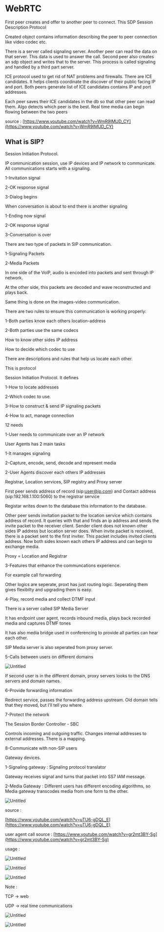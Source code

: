 # WebRTC

First peer creates and offer to another peer to connect. This SDP Session  Description Protocol

Created object contains information describing the peer to peer connection like video codec etc.

There is a server called signaling server. Another peer can read the data on that server. This data is used to answer the call. Second peer also creates an sdp object and writes that to the server. This process is called signaling and handled by a third part server. 

ICE protocol used to get rid of NAT problems and firewalls. There are ICE candidates. It helps clients coordinate the discover of their public facing IP and port. Both peers generate list of ICE candidates contains IP and port addresses. 

Each peer saves their ICE candidates in the db so that other peer can read them. Algo detects which peer is the best. Real time media can begin flowing between the two peers

source : [https://www.youtube.com/watch?v=WmR9IMUD_CY](https://www.youtube.com/watch?v=WmR9IMUD_CY)

## What is SIP?

Session Initiation Protocol. 

IP communication session, use IP devices and IP network to communicate. All communications starts with a signaling. 

1-Invitation signal

2-OK response signal

3-Dialog begins

When conversation is about to end there is another signaling

1-Ending now signal

2-OK response signal

3-Conversation is over

There are two type of packets in SIP communication. 

1-Signaling Packets

2-Media Packets

In one side of the VoIP, audio is encoded into packets and sent through IP network.

At the other side, this packets are decoded and wave reconstructed and plays back.

Same thing is done on the images-video communication.

There are two rules to ensure this communication is working properly:

1-Both parties know each others location-address

2-Both parties use the same codecs

How to know other sides IP address

How to decide which codec to use

There are descriptions and rules that help us locate each other.

This is protocol

Session Initiation Protocol. It defines

1-How to locate addresses

2-Which codec to use. 

3-How to construct & send IP signaling packets

4-How to act, manage connection

12 needs

1-User needs to communicate over an IP network

User Agents has 2 main tasks

1-It manages signaling

2-Capture, encode, send, decode and represent media

2-User Agents discover each others IP addresses

Registrar, Location services, SIP registry and Proxy server

First peer sends address of record (sip:user@ip.com) and Contact address (sip:192.168.1.100:5060) to the registrar service

Registar writes down to the database this information to the database.

Other peer sends invitation packet to the location service which contains address of record. It queries with that and finds an ip address and sends the invite packet to the receiver client. Sender client does not known other sides IP address but location server does. When invite packet is received, there is a packet sent to the first inviter. This packet includes invited clients address. Now both sides known each others IP address and can begin to exchange media.

Proxy  = Location and Registrar

3-Features that enhance the communcations experience.

For example call forwarding

Other logics are seperate, proxt has just routing logic. Seperating them gives flexibilty and upgrading them is easy.

4-Play, record media and collect DTMF input

There is a server called SIP Media Server

It has endpoint user agent, records inbound media, plays back recorded media and captures DTMF tones

It has also media bridge used in conferencing to provide all parties can hear each other.

SIP Media server is also seperated from proxy server.

5-Calls between users on different domains

![Untitled](WebRTC%2047bafe9b471e45148e89962d15587efd/Untitled.png)

If second user is in the different domain, proxy servers looks to the DNS servers and domain names.

6-Provide forwarding information

Redirect service, passes the forwarding address upstream. Old domain tells that they moved, but I’ll tell you where.

7-Protect the network

The Session Border Controller - SBC

Controls incoming and outgoing traffic. Changes internal addresses to external addresses. There is a mapping. 

8-Communicate with non-SIP users

Gateway devices.

1-Signaling gateway : Signaling protocol translator

Gateway receives signal and turns that packet into SS7 IAM message.

2-Media Gateway : Different users has different encoding algorithms, so Media gateway transcodes media from one form to the other.

![Untitled](WebRTC%2047bafe9b471e45148e89962d15587efd/Untitled%201.png)

source :

[https://www.youtube.com/watch?v=uTU6-gDQL_E](https://www.youtube.com/watch?v=uTU6-gDQL_E)

user agent call source : [https://www.youtube.com/watch?v=gr2mt3BY-Sg](https://www.youtube.com/watch?v=gr2mt3BY-Sg)

usage : 

![Untitled](WebRTC%2047bafe9b471e45148e89962d15587efd/Untitled%202.png)

![Untitled](WebRTC%2047bafe9b471e45148e89962d15587efd/Untitled%203.png)

![Untitled](WebRTC%2047bafe9b471e45148e89962d15587efd/Untitled%204.png)

Note :

TCP → web

UDP → real time communications

![Untitled](WebRTC%2047bafe9b471e45148e89962d15587efd/Untitled%205.png)

![Untitled](WebRTC%2047bafe9b471e45148e89962d15587efd/Untitled%206.png)